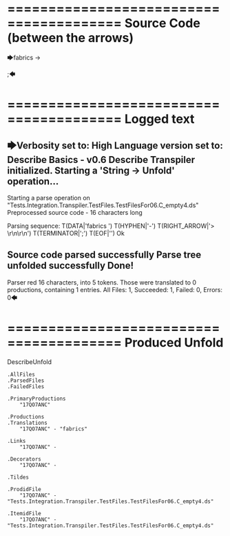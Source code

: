 ========================================
Source Code (between the arrows)
========================================

🡆fabrics -> 

;🡄

========================================
Logged text
========================================

🡆Verbosity set to: High
Language version set to: Describe Basics - v0.6
Describe Transpiler initialized.
Starting a 'String -> Unfold' operation...
------------------------
Starting a parse operation on "Tests.Integration.Transpiler.TestFiles.TestFilesFor06.C_empty4.ds"
Preprocessed source code - 16 characters long

Parsing sequence: T(DATA|'fabrics ') T(HYPHEN|'-') T(RIGHT_ARROW|'> \r\n\r\n') T(TERMINATOR|';') T(EOF|'<EOF>') Ok

Source code parsed successfully
Parse tree unfolded successfully
Done!
------------------------
Parser red 16 characters, into 5 tokens.
Those were translated to 0 productions, containing 1 entries.
All Files: 1, Succeeded: 1, Failed: 0, Errors: 0🡄

========================================
Produced Unfold
========================================

DescribeUnfold

    .AllFiles
    .ParsedFiles
    .FailedFiles

    .PrimaryProductions
        "17QO7ANC" 

    .Productions
    .Translations
        "17QO7ANC" - "fabrics"

    .Links
        "17QO7ANC" - 

    .Decorators
        "17QO7ANC" - 

    .Tildes

    .ProdidFile
        "17QO7ANC" - "Tests.Integration.Transpiler.TestFiles.TestFilesFor06.C_empty4.ds"

    .ItemidFile
        "17QO7ANC" - "Tests.Integration.Transpiler.TestFiles.TestFilesFor06.C_empty4.ds"

